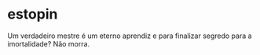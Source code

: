 # estopin
 Um verdadeiro mestre é um eterno aprendiz e para finalizar segredo para a imortalidade? Não morra.
